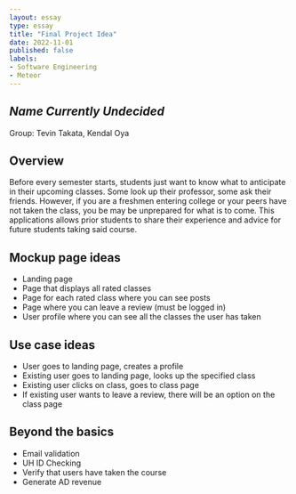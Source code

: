 ```yaml
---
layout: essay
type: essay
title: "Final Project Idea"
date: 2022-11-01
published: false
labels:
- Software Engineering
- Meteor
---
```

## *Name Currently Undecided*
Group: Tevin Takata, Kendal Oya
## Overview
Before every semester starts, students just want to know what to anticipate in their upcoming classes. Some look up their professor, some ask their friends. However, if you are a freshmen entering college or your peers have not taken the class, you be may be unprepared for what is to come. This applications allows prior students to share their experience and advice for future students taking said course.
## Mockup page ideas
* Landing page
* Page that displays all rated classes
* Page for each rated class where you can see posts
* Page where you can leave a review (must be logged in)
* User profile where you can see all the classes the user has taken

## Use case ideas
* User goes to landing page, creates a profile
* Existing user goes to landing page, looks up the specified class
* Existing user clicks on class, goes to class page
* If existing user wants to leave a review, there will be an option on the class page 

## Beyond the basics
* Email validation
* UH ID Checking
* Verify that users have taken the course
* Generate AD revenue